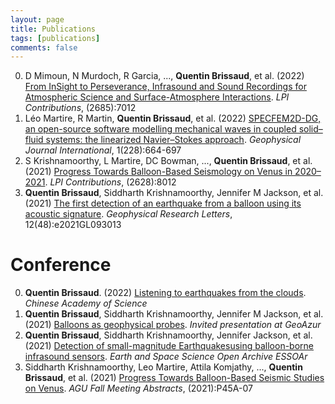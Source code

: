 ```yaml
---
layout: page
title: Publications
tags: [publications]
comments: false
---
```



0. D Mimoun, N Murdoch, R Garcia, ..., **Quentin Brissaud**, et al. (2022) [From InSight to Perseverance, Infrasound and Sound Recordings for Atmospheric Science and Surface-Atmosphere Interactions](https://ui.adsabs.harvard.edu/abs/2022LPICo2685.7012M/abstract). *LPI Contributions*, (2685):7012
1. Léo Martire, R Martin, **Quentin Brissaud**, et al. (2022) [SPECFEM2D-DG, an open-source software modelling mechanical waves in coupled solid–fluid systems: the linearized Navier–Stokes approach](https://academic.oup.com/gji/article-abstract/228/1/664/6342174). *Geophysical Journal International*, 1(228):664-697
2. S Krishnamoorthy, L Martire, DC Bowman, ..., **Quentin Brissaud**, et al. (2021) [Progress Towards Balloon-Based Seismology on Venus in 2020–2021](https://www.hou.usra.edu/meetings/vexag2021/eposter/8012.pdf). *LPI Contributions*, (2628):8012
3. **Quentin Brissaud**, Siddharth Krishnamoorthy, Jennifer M Jackson, et al. (2021) [The first detection of an earthquake from a balloon using its acoustic signature](https://agupubs.onlinelibrary.wiley.com/doi/abs/10.1029/2021GL093013). *Geophysical Research Letters*, 12(48):e2021GL093013

Conference
=====

0. **Quentin Brissaud**. (2022) [Listening to earthquakes from the clouds](http://www.epp.ac.cn/activityView.asp?NewsId=857). *Chinese Academy of Science*
1. **Quentin Brissaud**, Siddharth Krishnamoorthy, Jennifer M Jackson, et al. (2021) [Balloons as geophysical probes](https://geoazur.oca.eu/fr/agenda-geoazur). *Invited presentation at GeoAzur*
2. **Quentin Brissaud**, Siddharth Krishnamoorthy, Jennifer Jackson, et al. (2021) [Detection of small-magnitude Earthquakesusing balloon-borne infrasound sensors](https://search.proquest.com/openview/29dca140816441e75368bfb1a4038493/1?pq-origsite=gscholar&cbl=4882998). *Earth and Space Science Open Archive ESSOAr*
3. Siddharth Krishnamoorthy, Leo Martire, Attila Komjathy, ..., **Quentin Brissaud**, et al. (2021) [Progress Towards Balloon-Based Seismic Studies on Venus](https://ui.adsabs.harvard.edu/abs/2021AGUFM.P45A..07K/abstract). *AGU Fall Meeting Abstracts*, (2021):P45A-07